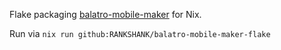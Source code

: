 Flake packaging [balatro-mobile-maker](https://github.com/blake502/balatro-mobile-maker/tree/main) for Nix. 

Run via `nix run github:RANKSHANK/balatro-mobile-maker-flake`

